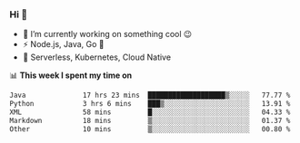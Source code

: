 ### Hi 👋

<!--
**nodejh/nodejh** is a ✨ _special_ ✨ repository because its `README.md` (this file) appears on your GitHub profile.

Here are some ideas to get you started:

- 🔭 I’m currently working on ...
- 🌱 I’m currently learning ...
- 👯 I’m looking to collaborate on ...
- 🤔 I’m looking for help with ...
- 💬 Ask me about ...
- 📫 How to reach me: ...
- 😄 Pronouns: ...
- ⚡ Fun fact: ...
-->

- 🔭 I’m currently working on something cool :wink:
- ⚡ Node.js, Java, Go :thought_balloon:
- 🤖 Serverless, Kubernetes, Cloud Native

📊 **This week I spent my time on**

<!--START_SECTION:waka-->

```txt
Java              17 hrs 23 mins  ███████████████████▒░░░░░   77.77 %
Python            3 hrs 6 mins    ███▒░░░░░░░░░░░░░░░░░░░░░   13.91 %
XML               58 mins         █░░░░░░░░░░░░░░░░░░░░░░░░   04.33 %
Markdown          18 mins         ▒░░░░░░░░░░░░░░░░░░░░░░░░   01.37 %
Other             10 mins         ▒░░░░░░░░░░░░░░░░░░░░░░░░   00.80 %
```

<!--END_SECTION:waka-->


<!--
:traffic_light: **Visitors**

![visitors](https://visitor-badge.glitch.me/badge?page_id=nodejh.nodejh)
-->
